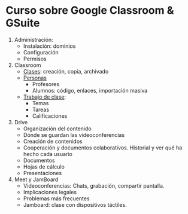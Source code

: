 # Curso sobre Google Classroom & GSuite

1. Administración:
    * Instalación: dominios
    * Configuración
    * Permisos
1. Classroom
    * [Clases](./Clases.md): creación, copia, archivado
    * [Personas](./Personas.md)
        * Profesores
        * Alumnos: código, enlaces, importación masiva
    * [Trabajo de clase](./TrabajoClase.md): 
        * Temas
        * Tareas
        * Calificaciones
1. Drive
    * Organización del contenido
    * Dónde se guardan las videoconferencias
    * Creación de contenidos
    * Cooperación y documentos colaborativos. Historial y ver qué ha hecho cada usuario 
    * Documentos
    * Hojas de cálculo
    * Presentaciones
1. Meet y JamBoard
    * Videoconferencias: Chats, grabación, compartir pantalla. 
    * Implicaciones legales
    * Problemas más frecuentes
    * Jamboard: clase con dispositivos táctiles.
